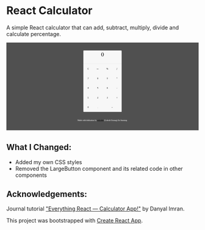 # React Calculator

A simple React calculator that can add, subtract, multiply, divide and calculate percentage.

![Fullpage view of React calculator](./screenshots/react-calculator-fullpage-view.png)

## What I Changed:
- Added my own CSS styles
- Removed the LargeButton component and its related code in other components

## Acknowledgements:
Journal tutorial ["Everything React — Calculator App!"](https://blog.usejournal.com/everything-react-first-app-188b33a880ca) by Danyal Imran.

This project was bootstrapped with [Create React App](https://github.com/facebook/create-react-app).

